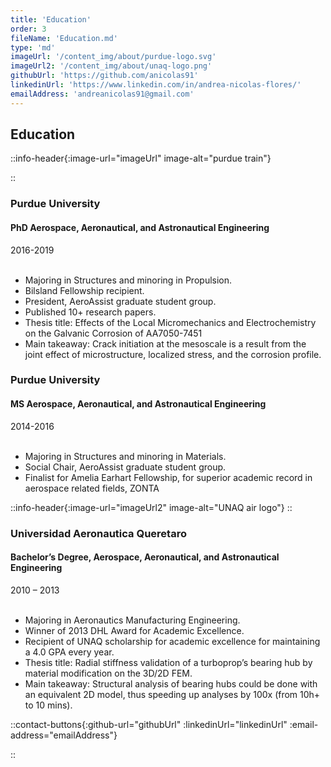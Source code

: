 ```yaml
---
title: 'Education'
order: 3
fileName: 'Education.md'
type: 'md'
imageUrl: '/content_img/about/purdue-logo.svg'
imageUrl2: '/content_img/about/unaq-logo.png'
githubUrl: 'https://github.com/anicolas91'
linkedinUrl: 'https://www.linkedin.com/in/andrea-nicolas-flores/'
emailAddress: 'andreanicolas91@gmail.com'
---
```


<h2 class="h2-md text-center">Education</h2>

::info-header{:image-url="imageUrl" image-alt="purdue train"}

::


### Purdue University
#### PhD Aerospace, Aeronautical, and Astronautical Engineering
2016-2019
<br></br>
<ul class="mcl-list mcl-list-warning mb-md">
  <li>Majoring in Structures and minoring in Propulsion.</li>
  <li>Bilsland Fellowship recipient. </li>
  <li>President, AeroAssist graduate student group.</li>
  <li>Published 10+ research papers.</li>
  <li>Thesis title: Effects of the Local Micromechanics and Electrochemistry on the Galvanic Corrosion of AA7050-7451</li>
  <li class="ml-md">Main takeaway: Crack initiation at the mesoscale is a result from the joint effect of microstructure, localized stress, and the corrosion profile.</li>
</ul>

### Purdue University
#### MS Aerospace, Aeronautical, and Astronautical Engineering
2014-2016
<br></br>
<ul class="mcl-list mcl-list-warning mb-md">
  <li>Majoring in Structures and minoring in Materials.</li>
  <li>Social Chair, AeroAssist graduate student group.</li>
  <li> Finalist for Amelia Earhart Fellowship, for superior academic record in aerospace related fields, ZONTA </li>
</ul>


::info-header{:image-url="imageUrl2" image-alt="UNAQ air logo"}
::


### Universidad Aeronautica Queretaro

#### Bachelor’s Degree, Aerospace, Aeronautical, and Astronautical Engineering
2010 – 2013
<br></br>
<ul class="mcl-list mcl-list-warning mb-md">
  <li>Majoring in Aeronautics Manufacturing Engineering.</li>
  <li>Winner of 2013 DHL Award for Academic Excellence.</li>
  <li>Recipient of UNAQ scholarship for academic excellence for maintaining a 4.0 GPA every year.</li>
  <li>Thesis title: Radial stiffness validation of a turboprop’s bearing hub by material modification on the 3D/2D FEM.</li>
  <li class="ml-md">Main takeaway: Structural analysis of bearing hubs could be done with an equivalent 2D model, thus speeding up analyses by 100x (from 10h+ to 10 mins).</li>
</ul>

::contact-buttons{:github-url="githubUrl" :linkedinUrl="linkedinUrl" :email-address="emailAddress"}

::
